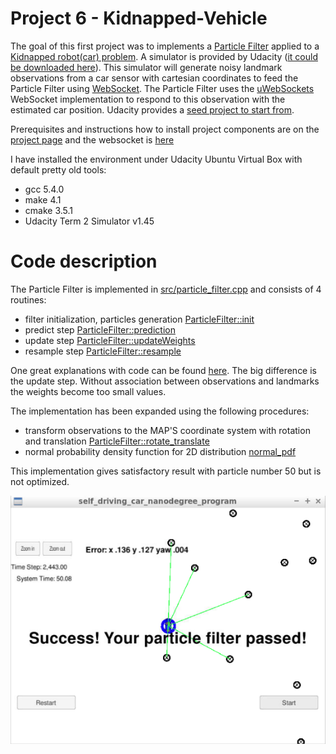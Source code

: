 # Project 6 - Kidnapped-Vehicle

The goal of this first project was to implements a [Particle Filter](https://en.wikipedia.org/wiki/Particle_filter) applied to a [Kidnapped robot(car) problem](https://en.wikipedia.org/wiki/Kidnapped_robot_problem). A simulator is provided by Udacity ([it could be downloaded here](https://github.com/udacity/self-driving-car-sim/releases)). This simulator will generate noisy landmark observations from a car sensor with cartesian coordinates to feed the Particle Filter using [WebSocket](https://en.wikipedia.org/wiki/WebSocket). The Particle Filter uses the [uWebSockets](https://github.com/uNetworking/uWebSockets) WebSocket implementation to respond to this observation with the estimated car position. Udacity provides a [seed project to start from](https://github.com/udacity/CarND-Kidnapped-Vehicle-Project).

Prerequisites and instructions how to install project components are on the [project page](https://github.com/udacity/CarND-Kidnapped-Vehicle-Project) and the websocket is [here](https://github.com/uNetworking/uWebSockets)

I have installed the environment under Udacity Ubuntu Virtual Box with default pretty old tools:
- gcc 5.4.0
- make 4.1
- cmake 3.5.1
- Udacity Term 2 Simulator v1.45

# Code description

The Particle Filter is implemented in [src/particle_filter.cpp](./src/particle_filter.cpp) and consists of 4 routines:
- filter initialization, particles generation [ParticleFilter::init](./src/particle_filter.cpp#L25)
- predict step [ParticleFilter::prediction](./src/particle_filter.cpp#L57)
- update step [ParticleFilter::updateWeights](./src/particle_filter.cpp#L104)
- resample step [ParticleFilter::resample](./src/particle_filter.cpp#L138)

One great explanations with code can be found [here](https://github.com/rlabbe/Kalman-and-Bayesian-Filters-in-Python).
The big difference is the update step. Without association between observations and landmarks the weights become too small values.

The implementation has been expanded using the following procedures:
- transform observations to the MAP'S coordinate system with rotation and translation [ParticleFilter::rotate_translate](./src/particle_filter.cpp#L197)
- normal probability density function for 2D distribution [normal_pdf](./src/helper_functions.h#L64)

This implementation gives satisfactory result with particle number 50 but is not optimized.

![](./success.PNG)

